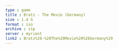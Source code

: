 ```yaml
---
type : game
title : Bratz - The Movie (Germany)
size : 1.4 G
format : iso
archive : zip
server : myrient
link2 : Bratz%20-%20The%20Movie%20%28Germany%29
---
```

